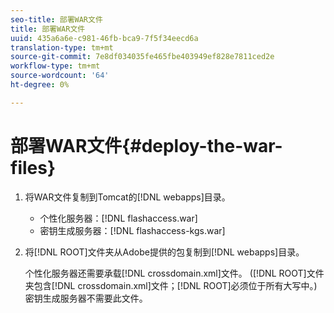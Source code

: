 ```yaml
---
seo-title: 部署WAR文件
title: 部署WAR文件
uuid: 435a6a6e-c981-46fb-bca9-7f5f34eecd6a
translation-type: tm+mt
source-git-commit: 7e8df034035fe465fbe403949ef828e7811ced2e
workflow-type: tm+mt
source-wordcount: '64'
ht-degree: 0%

---
```



# 部署WAR文件{#deploy-the-war-files}

1. 将WAR文件复制到Tomcat的[!DNL webapps]目录。

   * 个性化服务器：[!DNL flashaccess.war]
   * 密钥生成服务器：[!DNL flashaccess-kgs.war]

1. 将[!DNL ROOT]文件夹从Adobe提供的包复制到[!DNL webapps]目录。

   个性化服务器还需要承载[!DNL crossdomain.xml]文件。 ([!DNL ROOT]文件夹包含[!DNL crossdomain.xml]文件；[!DNL ROOT]必须位于所有大写中。) 密钥生成服务器不需要此文件。

